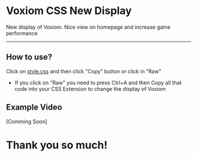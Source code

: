 # Voxiom CSS New Display
New display of Voxiom. Nice view on homepage and increase game performance

---

## How to use?

Click on [style.css](https://github.com/ptnk-edu-vn/voxiom-css-new-display/blob/main/style.css) and then click "Copy" button or click in "Raw"
* If you click on "Raw" you need to press Ctrl+A and then Copy all that code into your CSS Extension to change the display of Voxiom

## Example Video

[Comming Soon]

# Thank you so much!
